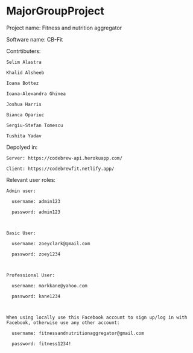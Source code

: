 # MajorGroupProject

Project name: Fitness and nutrition aggregator


Software name: CB-Fit


Contrtibuters:

    Selim Alastra

    Khalid Alsheeb

    Ioana Bottez

    Ioana-Alexandra Ghinea

    Joshua Harris

    Bianca Opariuc

    Sergiu-Stefan Tomescu

    Tushita Yadav
  
  
  
Depolyed in:

    Server: https://codebrew-api.herokuapp.com/

    Client: https://codebrewfit.netlify.app/
  
  
Relevant user roles:

    Admin user: 

      username: admin123

      password: admin123



    Basic User:

      username: zoeyclark@gmail.com

      password: zoey1234



    Professional User:

      username: markkane@yahoo.com

      password: kane1234
      
      
    
    When using locally use this Facebook account to sign up/log in with Facebook, otherwise use any other account:
    
      username: fitnessandnutritionaggregator@gmail.com
      
      password: fitness1234!
